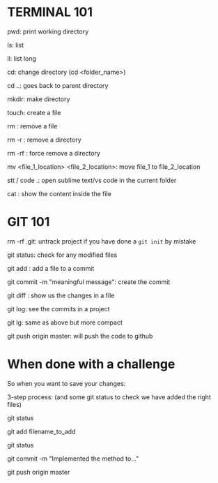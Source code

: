 # TERMINAL 101

pwd: print working directory

ls: list

ll: list long

cd: change directory (cd <folder_name>)

cd ..: goes back to parent directory

mkdir: make directory

touch: create a file

rm <filename>: remove a file

rm -r <foldername>: remove a directory

rm -rf <foldername>: force remove a directory

mv <file_1_location> <file_2_location>: move file_1 to file_2_location

stt / code .: open sublime text/vs code in the current folder

cat <filename>: show the content inside the file


# GIT 101

rm -rf .git: untrack project if you have done a `git init` by mistake

git status: check for any modified files

git add <filename>: add a file to a commit

git commit -m "meaningful message": create the commit

git diff <filename>: show us the changes in a file

git log: see the commits in a project

git lg: same as above but more compact

git push origin master: will push the code to github


# When done with a challenge
So when you want to save your changes:

3-step process: (and some git status to check we have added the right files)

git status

git add filename_to_add

git status

git commit -m "Implemented the method to..."

git push origin master

